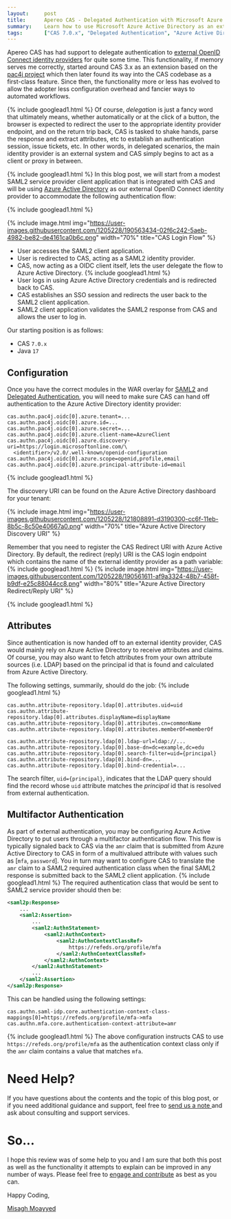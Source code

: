 ```yaml
---
layout:     post
title:      Apereo CAS - Delegated Authentication with Microsoft Azure Active Directory
summary:    Learn how to use Microsoft Azure Active Directory as an external OpenID Connect identity provider and connect it to CAS for a delegated/proxy authentication scenario.
tags:       ["CAS 7.0.x", "Delegated Authentication", "Azure Active Directory"]
---
```


Apereo CAS has had support to delegate authentication to [external OpenID Connect identity providers][saml2] for quite some time. This functionality, if memory serves me correctly, started around CAS 3.x as an extension based on the [pac4j project](https://github.com/pac4j/pac4j) which then later found its way into the CAS codebase as a first-class feature. Since then, the functionality more or less has evolved to allow the adopter less configuration overhead and fancier ways to automated workflows.

{% include googlead1.html %}
Of course, *delegation* is just a fancy word that ultimately means, whether automatically or at the click of a button, the browser is expected to redirect the user to the appropriate identity provider endpoint, and on the return trip back, CAS is tasked to shake hands, parse the response and extract attributes, etc to establish an authentication session, issue tickets, etc. In other words, in delegated scenarios, the main identity provider is an external system and CAS simply begins to act as a client or proxy in between.

{% include googlead1.html %}
In this blog post, we will start from a modest SAML2 service provider client application that is integrated with CAS and will be using [Azure Active Directory](https://azure.microsoft.com/en-us/services/active-directory/) as our external OpenID Connect identity provider to accommodate the following authentication flow:

{% include googlead1.html  %}

{% include image.html img="https://user-images.githubusercontent.com/1205228/190563434-02f6c242-5aeb-4982-be82-de4161ca0b6c.png" 
width="70%" title="CAS Login Flow" %}

- User accesses the SAML2 client application.
- User is redirected to CAS, acting as a SAML2 identity provider.
- CAS, now acting as a OIDC client itself, lets the user delegate the flow to Azure Active Directory.
{% include googlead1.html %}
- User logs in using Azure Active Directory credentials and is redirected back to CAS.
- CAS establishes an SSO session and redirects the user back to the SAML2 client application.
- SAML2 client application validates the SAML2 response from CAS and allows the user to log in.

Our starting position is as follows:

- CAS `7.0.x`
- Java `17`

## Configuration

Once you have the correct modules in the WAR overlay for [SAML2][saml2] and [Delegated Authentication][delegation], you will need to make sure CAS can hand off authentication to the Azure Active Directory identity provider:

```
cas.authn.pac4j.oidc[0].azure.tenant=...
cas.authn.pac4j.oidc[0].azure.id=...
cas.authn.pac4j.oidc[0].azure.secret=...
cas.authn.pac4j.oidc[0].azure.client-name=AzureClient
cas.authn.pac4j.oidc[0].azure.discovery-uri=https://login.microsoftonline.com/\
  <identifier>/v2.0/.well-known/openid-configuration
cas.authn.pac4j.oidc[0].azure.scope=openid,profile,email
cas.authn.pac4j.oidc[0].azure.principal-attribute-id=email
```

{% include googlead1.html  %}

The discovery URI can be found on the Azure Active Directory dashboard for your tenant:

{% include image.html img="https://user-images.githubusercontent.com/1205228/121808891-d3190300-cc6f-11eb-8b5c-8c50e40667a0.png"
width="70%" title="Azure Active Directory Discovery URI" %}

Remember that you need to register the CAS Redirect URI with Azure Active Directory. By default, the redirect (reply) URI is the
CAS login endpoint which contains the name of the external identity provider as a path variable:
{% include googlead1.html %}
{% include image.html img="https://user-images.githubusercontent.com/1205228/190561611-af9a3324-48b7-458f-b9df-e25c88044cc8.png"
width="80%" title="Azure Active Directory Redirect/Reply URI" %}

{% include googlead1.html  %}

## Attributes

Since authentication is now handed off to an external identity provider, CAS would mainly rely on Azure Active Directory to receive attributes and claims. Of course, you may also want to fetch attributes from your own attribute sources (i.e. LDAP) based on the principal id that is found and calculated from Azure Active Directory.

The following settings, summarily, should do the job:
{% include googlead1.html %}
```
cas.authn.attribute-repository.ldap[0].attributes.uid=uid
cas.authn.attribute-repository.ldap[0].attributes.displayName=displayName
cas.authn.attribute-repository.ldap[0].attributes.cn=commonName
cas.authn.attribute-repository.ldap[0].attributes.memberOf=memberOf

cas.authn.attribute-repository.ldap[0].ldap-url=ldap://...
cas.authn.attribute-repository.ldap[0].base-dn=dc=example,dc=edu
cas.authn.attribute-repository.ldap[0].search-filter=uid={principal}
cas.authn.attribute-repository.ldap[0].bind-dn=...
cas.authn.attribute-repository.ldap[0].bind-credential=...
```

The search filter, `uid={principal}`, indicates that the LDAP query should find the record whose `uid` attribute matches the *principal* id that is resolved from external authentication.

## Multifactor Authentication

As part of external authentication, you may be configuring Azure Active Directory to put users through a multifactor authentication flow. This flow is typically signaled back to CAS via the `amr` claim that is submitted from Azure Active Directory to CAS in form of a multivalued attribute with values such as [`mfa`, `password`]. You in turn may want to configure CAS to translate the `amr` claim to a SAML2 required authentication class when the final SAML2 response is submitted back to the SAML2 client application.
{% include googlead1.html %}
The required authentication class that would be sent to SAML2 service provider should then be:

```xml
<saml2p:Response>
    ...
    <saml2:Assertion>
        ...
        <saml2:AuthnStatement>
            <saml2:AuthnContext>
                <saml2:AuthnContextClassRef>
                    https://refeds.org/profile/mfa
                </saml2:AuthnContextClassRef>
            </saml2:AuthnContext>
        </saml2:AuthnStatement>
        ...
    </saml2:Assertion>
</saml2p:Response>
```

This can be handled using the following settings:

```
cas.authn.saml-idp.core.authentication-context-class-mappings[0]=https://refeds.org/profile/mfa->mfa
cas.authn.mfa.core.authentication-context-attribute=amr
```
{% include googlead1.html %}
The above configuration instructs CAS to use `https://refeds.org/profile/mfa` as the authentication context class only if the `amr` claim contains a value that matches `mfa`.

# Need Help?

If you have questions about the contents and the topic of this blog post, or if you need additional guidance and support, feel free to [send us a note ](/#contact-section-header) and ask about consulting and support services.

# So...

I hope this review was of some help to you and I am sure that both this post as well as the functionality it attempts to explain can be improved in any number of ways. Please feel free to [engage and contribute][contribguide] as best as you can.

Happy Coding,

[Misagh Moayyed](https://fawnoos.com)

[delegation]: https://apereo.github.io/cas/development/integration/Delegate-Authentication.html
[saml2]: https://apereo.github.io/cas/development/authentication/Configuring-SAML2-Authentication.html
[contribguide]: https://apereo.github.io/cas/developer/Contributor-Guidelines.html